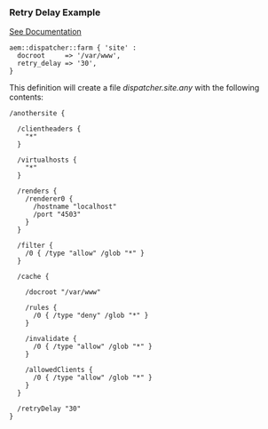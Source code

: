 ### Retry Delay Example

[See Documentation](https://docs.adobe.com/docs/en/dispatcher/disp-config.html#Specifying%20the%20Page%20Retry%20Delay)

~~~ puppet
aem::dispatcher::farm { 'site' :
  docroot     => '/var/www',
  retry_delay => '30',
}
~~~

This definition will create a file *dispatcher.site.any* with the following contents:

~~~
/anothersite {

  /clientheaders {
    "*"
  }

  /virtualhosts {
    "*"
  }

  /renders {
    /renderer0 {
      /hostname "localhost"
      /port "4503"
    }
  }

  /filter {
    /0 { /type "allow" /glob "*" }
  }

  /cache {

    /docroot "/var/www"

    /rules {
      /0 { /type "deny" /glob "*" }
    }

    /invalidate {
      /0 { /type "allow" /glob "*" }
    }

    /allowedClients {
      /0 { /type "allow" /glob "*" }
    }
  }

  /retryDelay "30"
}
~~~